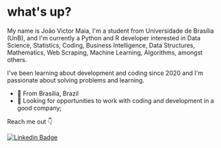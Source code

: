 # what's up?

My name is João Victor Maia, I'm a student from Universidade de Brasília (UnB), and I'm currently a Python and R developer interested in Data Science, Statistics, Coding, Business Intelligence, Data Structures, Mathematics, Web Scraping, Machine Learning, Algorithms, amongst others.

I've been learning about development and coding since 2020 and I'm passionate about solving problems and learning. 

 - 📍 From Brasília, Brazil 
 - 🤔 Looking for opportunities to work with coding and development in a good company;
 
Reach me out 👇

[![Linkedin Badge](https://img.shields.io/badge/-LinkedIn-blue?style=flat-square&logo=Linkedin&logoColor=white&link=https://www.linkedin.com/in/jo%C3%A3o-victor-maia-costa-1325421b3/)](https://www.linkedin.com/in/joaovmaia/)
